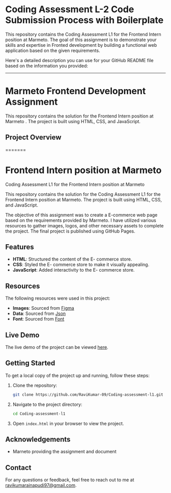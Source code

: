 # Coding Assessment L-2 Code Submission Process with Boilerplate

This repository contains the Coding Assessment L1 for the Frontend Intern position at Marmeto. The goal of this assignment is to demonstrate your skills and expertise in Fronted development by building a functional web application based on the given requirements.

 Here's a detailed description you can use for your GitHub README file based on the information you provided:

---

# Marmeto Frontend Development Assignment

This repository contains the solution for the Frontend Intern position at Marmeto  . The project is built using HTML, CSS, and JavaScript.

## Project Overview
=======
# Frontend Intern position at Marmeto

Coding Assessment L1 for the Frontend Intern position at Marmeto

This repository contains the solution for the Coding Assessment L1 for the Frontend Intern position at Marmeto. The project is built using HTML, CSS, and JavaScript.

The objective of this assignment was to create a E-commerce web page based on the requirements provided by Marmeto. I have utilized various resources to gather images, logos, and other necessary assets to complete the project. The final project is published using GitHub Pages.

## Features

- **HTML**: Structured the content of the E- commerce store.
- **CSS**: Styled the E- commerce store to make it visually appealing.
- **JavaScript**: Added interactivity to the E- commerce store.

## Resources

The following resources were used in this project:

- **Images**: Sourced from [Figma](https://www.figma.com/file/lXrVC18Jpw7OBzKl8BMWc9/Category-tabs)
- **Data**: Sourced from [Json](https://cdn.shopify.com/s/files/1/0564/3685/0790/files/multiProduct.json)
-  **Font**: Sourced from [Font]( https://fonts.google.com/specimen/Inter)

## Live Demo

The live demo of the project can be viewed [here](https://ravikumar-09.github.io/Coding-assessment-l1/).

## Getting Started

To get a local copy of the project up and running, follow these steps:

1. Clone the repository:
   ```sh
   git clone https://github.com/RaviKumar-09/Coding-assessment-l1.git
   ```

2. Navigate to the project directory:
   ```sh
   cd Coding-assessment-l1
   ```

3. Open `index.html` in your browser to view the project.


## Acknowledgements
- Marneto providing the assignment and document

## Contact

For any questions or feedback, feel free to reach out to me at [ravikumarainapudi97@gmail.com](ravikumarainapudi97@gmail.com).




